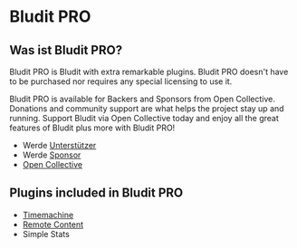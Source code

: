 # Bludit PRO
<!-- position: 101 -->

## Was ist Bludit PRO?
Bludit PRO is Bludit with extra remarkable plugins. Bludit PRO doesn't have to be purchased nor requires any special licensing to use it.

Bludit PRO is available for Backers and Sponsors from Open Collective. Donations and community support are what helps the project stay up and running. Support Bludit via Open Collective today and enjoy all the great features of Bludit plus more with Bludit PRO!

- Werde [Unterstützer](https://opencollective.com/bludit#backer)
- Werde [Sponsor](https://opencollective.com/bludit#sponsor)
- [Open Collective](https://opencollective.com/bludit)

## Plugins included in Bludit PRO
- [Timemachine](https://docs.bludit.com/en/bludit-pro/timemachine)
- [Remote Content](https://docs.bludit.com/en/bludit-pro/remote-content)
- Simple Stats
